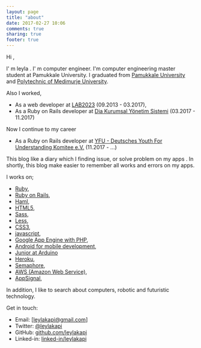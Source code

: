 ```yaml
---
layout: page
title: "about"
date: 2017-02-27 10:06
comments: true
sharing: true
footer: true
---
```

Hi ,

I' m leyla . I' m computer engineer. I'm computer engineering master student at Pamukkale University. I graduated from  [Pamukkale University](http://www.pau.edu.tr) and [Polytechnic of Medimurje University](http://www.mev.hr/).

Also I worked,

* As a web developer at [LAB2023](http://www.lab2023.com/) (09.2013 - 03.2017),
* As a Ruby on Rails developer at [Dia Kurumsal Yönetim Sistemi](http://www.dia.com.tr/) (03.2017 - 11.2017)
    
Now I continue to my career 

* As a Ruby on Rails developer at [YFU - Deutsches Youth For Understanding Komitee e.V.](http://www.yfu.de) (11.2017 - ...) 
    
This blog like a diary which I finding issue, or solve problem on my apps . In shortly, this blog make easier to remember all works and errors on my apps.

I works on;

- [Ruby](https://www.ruby-lang.org/en/),
- [Ruby on Rails](http://rubyonrails.org/), 
- [Haml](http://haml.info/), 
- [HTML5](http://en.wikipedia.org/wiki/HTML5), 
- [Sass](http://sass-lang.com/), 
- [Less](http://lesscss.org/),
- [CSS3](http://en.wikipedia.org/wiki/CSS_Animations), 
- [javascript](http://www.javascriptsource.com/),
- [Google App Engine with PHP](https://cloud.google.com/appengine/docs/php/),
- [Android for mobile development](http://www.android.com/),
- [Junior at Arduino](http://www.arduino.com)
- [Heroku](https://www.heroku.com/),
- [Semaphore](https://semaphoreci.com),
- [AWS (Amazon Web Service)](https://aws.amazon.com/),
- [AppSignal](https://appsignal.com/),

In addition, I like to search about computers, robotic and futuristic technology.
 
Get in touch:

- Email: [leylakapi@gmail.com]
- Twitter: [@leylakapi](http://twitter.com/leylakapi)
- GitHub: [github.com/leylakapi](http://github.com/leylakapi)
- Linked-in: [linked-in/leylakapi](https://www.linkedin.com/in/leylakapi)
